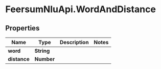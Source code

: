 # FeersumNluApi.WordAndDistance

## Properties
Name | Type | Description | Notes
------------ | ------------- | ------------- | -------------
**word** | **String** |  | 
**distance** | **Number** |  | 


